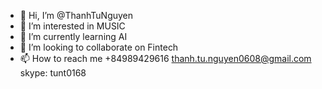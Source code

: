 - 👋 Hi, I’m @ThanhTuNguyen
- 👀 I’m interested in MUSIC
- 🌱 I’m currently learning AI
- 💞️ I’m looking to collaborate on Fintech
- 📫 How to reach me +84989429616 thanh.tu.nguyen0608@gmail.com skype: tunt0168
<!---
ThanhTuNguyen/ThanhTuNguyen is a ✨ special ✨ repository because its `README.md` (this file) appears on your GitHub profile.
You can click the Preview link to take a look at your changes.
--->
